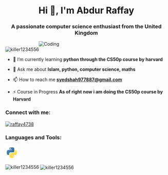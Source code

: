 <h1 align="center">Hi 👋, I'm Abdur Raffay</h1>
<h3 align="center">A passionate computer science enthusiast from the United Kingdom</h3>
<img align="right" alt="Coding" width="400" src="https://cdn.dribbble.com/users/926537/screenshots/4502924/python-2.gif">

<p align="left"> <img src="https://komarev.com/ghpvc/?username=killer1234556&label=Profile%20views&color=0e75b6&style=flat" alt="killer1234556" /> </p>

- 🌱 I’m currently learning **python through the CS50p course by harvard**

- 💬 Ask me about **Islam, python, computer science, maths**

- 📫 How to reach me **syedshah977887@gmail.com**

- ⚡ Course in Progress **As of right now i am doing the CS50p course by Harvard**

<h3 align="left">Connect with me:</h3>
<p align="left">
<a href="https://instagram.com/raffay4738" target="blank"><img align="center" src="https://raw.githubusercontent.com/rahuldkjain/github-profile-readme-generator/master/src/images/icons/Social/instagram.svg" alt="raffay4738" height="30" width="40" /></a>
</p>

<h3 align="left">Languages and Tools:</h3>
<p align="left"> <a href="https://www.python.org" target="_blank" rel="noreferrer"> <img src="https://raw.githubusercontent.com/devicons/devicon/master/icons/python/python-original.svg" alt="python" width="40" height="40"/> </a> </p>

<p><img align="left" src="https://github-readme-stats.vercel.app/api/top-langs?username=abdur-raffay-shah&show_icons=true&locale=en&layout=compact" alt="killer1234556" /></p>

<p>&nbsp;<img align="center" src="https://github-readme-stats.vercel.app/api?username=abdur-raffay-shah&show_icons=true&locale=en" alt="killer1234556" /></p>
